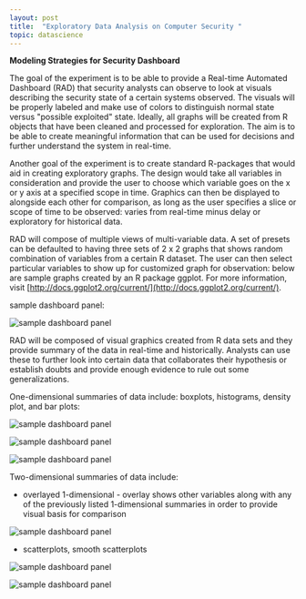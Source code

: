 ```yaml
---
layout: post
title:  "Exploratory Data Analysis on Computer Security "
topic: datascience
---
```


**Modeling Strategies for Security Dashboard**

The goal of the experiment is to be able to provide a Real-time Automated Dashboard (RAD) that security analysts can observe to look at visuals describing the security state of a certain systems observed. The visuals will be properly labeled and make use of colors to distinguish normal state versus "possible exploited" state. Ideally, all graphs will be created from R objects that have been cleaned and processed for exploration. The aim is to be able to create meaningful information that can be used for decisions and further understand the system in real-time.

Another goal of the experiment is to create standard R-packages that would aid in creating exploratory graphs. The design would take all variables in consideration and provide the user to choose which variable goes on the x or y axis at a specified scope in time. Graphics can then be displayed to alongside each other for comparison, as long as the user specifies a slice or scope of time to be observed: varies from real-time minus delay or exploratory for historical data.

RAD will compose of multiple views of multi-variable data. A set of presets can be defaulted to having three sets of  2 x 2 graphs that shows random combination of variables from a certain R dataset. The user can then select particular variables to show up for customized graph for observation: below are sample graphs created by an R package ggplot. For more information, visit [http://docs.ggplot2.org/current/](http://docs.ggplot2.org/current/).

sample dashboard panel:

![sample dashboard panel](/assets/images/datascience/dashboard2.jpg)

RAD will be composed of visual graphics created from R data sets and they provide summary of the data in real-time and historically. Analysts can use these to further look into certain data that collaborates their hypothesis or establish doubts and provide enough evidence to rule out some generalizations.

One-dimensional summaries of data include: boxplots, histograms, density plot, and bar plots:

![sample dashboard panel](/assets/images/datascience/1boxplots.PNG)

![sample dashboard panel](/assets/images/datascience/2histograms2.PNG)

![sample dashboard panel](/assets/images/datascience/2histograms.PNG)

Two-dimensional summaries of data include:

* overlayed 1-dimensional - overlay shows other variables along with any of the previously listed 1-dimensional summaries in order to provide visual basis for comparison

![sample dashboard panel](/assets/images/datascience/3-2dhistogramsoverlayed.PNG)

* scatterplots, smooth scatterplots

![sample dashboard panel](/assets/images/datascience/4scatterplots.PNG)

![sample dashboard panel](/assets/images/datascience/4scatterplots2.PNG)
